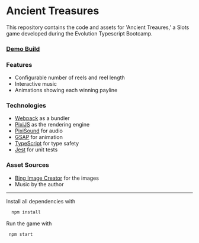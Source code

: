 # Ancient Treasures

This repository contains the code and assets for 'Ancient Treaures,' a Slots game developed during the Evolution Typescript Bootcamp.
### [Demo Build](https://boyanbotev.itch.io/slots-typescript-evolution-bootcamp-project)

### Features
- Configurable number of reels and reel length
- Interactive music
- Animations showing each winning payline

### Technologies
- [Webpack](https://webpack.js.org/) as a bundler
- [PixiJS](https://pixijs.com/) as the rendering engine
- [PixiSound](https://pixijs.io/sound/examples/) for audio
- [GSAP](https://greensock.com/gsap/) for animation
- [TypeScript](https://typescriptlang.org/) for type safety
- [Jest](https://jestjs.io/ru/) for unit tests

### Asset Sources
- [Bing Image Creator](https://www.bing.com/create) for the images
- Music by the author
___
Install all dependencies with
 ```sh
   npm install
   ```
Run the game with
 ```sh
  npm start
   ```